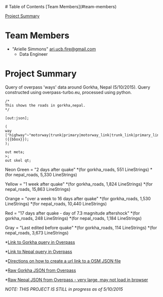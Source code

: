 
<html>
<head>
</head>
<body>
# Table of Contents
[Team Members](#team-members)

[Project Summary](#project-summary)

# <a name="team-members"></a>Team Members
* "Arielle Simmons" <ari.ucb.fire@gmail.com>
	- Data Engineer 
	
# <a name="project-summary"></a>Project Summary

Query of overpass 'ways' data around Gorkha, Nepal (5/10/2015). Query constructed using overpass-turbo.eu, processed using python.


    /*
    This shows the roads in gorkha,nepal.
    */

    [out:json];

    (
    way ["highway"~"motorway|trunk|primary|motorway_link|trunk_link|primary_link|unclassified|tertiary|secondary|track|path"]({{bbox}});
    );

    out meta;
    >;
    out skel qt;


Neon Green = "2 days after quake"
*(for gorkha_roads, 551 LineStrings)
*(for nepal_roads, 5,330 LineStrings)

Yellow = "1 week after quake"
*(for gorkha_roads, 1,824 LineStrings)
*(for nepal_roads, 15,863 LineStrings)

Orange = "over a week to 16 days after quake"
*(for gorkha_roads, 1,530 LineStrings)
*(for nepal_roads, 10,440 LineStrings)

Red = "17 days after quake - day of 7.3 magnitude aftershock"
*(for gorkha_roads, 248 LineStrings)
*(for nepal_roads, 1,184 LineStrings)

Gray = "Last edited before quake"
*(for gorkha_roads, 114 LineStrings)
*(for nepal_roads, 3,673 LineStrings)

*[Link to Gorkha query in Overpass](http://overpass-turbo.eu/s/9jS "Link to Gorkha query in Overpass")

*[Link to Nepal query in Overpass](http://overpass-turbo.eu/s/9jX "Link to Nepal query in Overpass")

*[Directions on how to create a url link to a OSM JSON file](http://www.mappa-mercia.org/2014/09/creating-an-always-up-to-date-map.html "URL-OSM JSOM")

*[Raw Gorkha JSON from Overpass](http://overpass-api.de/api/interpreter?data=%5Bout%3Ajson%5D%3B%28way%5B%22highway%22~%22motorway%7Ctrunk%7Cprimary%7Cmotorway_link%7Ctrunk_link%7Cprimary_link%7Cunclassified%7Ctertiary%7Csecondary%7Ctrack%7Cpath%22%5D%2827%2E892190893968916%2C84%2E50340270996094%2C28%2E07894754104761%2C84%2E76089477539062%29%3B%29%3Bout%20meta%3B%3E%3Bout%20skel%20qt%3B%0A
 "Raw Gorkha JSON from Overpass")
 
*[Raw Nepal JSON from Overpass - very large, may not load in browser](http://overpass-api.de/api/interpreter?data=%5Bout%3Ajson%5D%3B%28way%5B%22highway%22~%22motorway%7Ctrunk%7Cprimary%7Cmotorway_link%7Ctrunk_link%7Cprimary_link%7Cunclassified%7Ctertiary%7Csecondary%7Ctrack%7Cpath%22%5D%2827%2E610538528074823%2C84%2E38873291015625%2C28%2E357567857801694%2C85%2E418701171875%29%3B%29%3Bout%20meta%3B%3E%3Bout%20skel%20qt%3B%0A "Raw Nepal JSON from Overpass - very large, may not load in browser")

*NOTE: THIS PROJECT IS STILL in progress as of 5/10/2015*
 
</body>
</html>